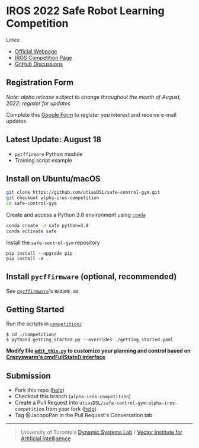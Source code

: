 # IROS 2022 Safe Robot Learning Competition

Links:
- [Official Webpage](https://www.dynsyslab.org/iros-2022-safe-robot-learning-competition/)
- [IROS Competition Page](https://iros2022.org/program/competition/#toggle-id-8)
- [GitHub Discussions](https://github.com/utiasDSL/safe-control-gym/discussions/categories/iros-2022-competition)

## Registration Form

*Note: alpha release subject to change throughout the month of August, 2022; register for updates*

Complete this [Google Form](https://forms.gle/vEmVK99n1SyaE4Zw9) to register you interest and receive e-mail updates

## Latest Update: August 18
- `pycffirmare` Python module
- Training script example

## Install on Ubuntu/macOS

```bash
git clone https://github.com/utiasDSL/safe-control-gym.git
git checkout alpha-iros-competition
cd safe-control-gym
```

Create and access a Python 3.8 environment using
[`conda`](https://docs.conda.io/projects/conda/en/latest/user-guide/install/index.html)

```bash
conda create -n safe python=3.8
conda activate safe
```

Install the `safe-control-gym` repository 

```
pip install --upgrade pip
pip install -e .
```

## Install `pycffirmware` (optional, recommended) 

See [`pycffirmware`](https://github.com/utiasDSL/pycffirmware)'s `README.md`



## Getting Started
Run the scripts in [`competition/`](https://github.com/utiasDSL/safe-control-gym/tree/main/competition)
```
$ cd ./competition/
$ python3 getting_started.py --overrides ./getting_started.yaml
```
**Modify file [`edit_this.py`](https://github.com/utiasDSL/safe-control-gym/blob/alpha-iros-competition/competition/edit_this.py) to customize your planning and control based on [Crazyswarm's cmdFullState() interface](https://crazyswarm.readthedocs.io/en/latest/api.html#pycrazyswarm.crazyflie.Crazyflie.cmdFullState)**

## Submission

- Fork this repo ([help](https://docs.github.com/en/get-started/quickstart/fork-a-repo))
- Checkout this branch (`alpha-iros-competition`)
- Create a Pull Request into `utiasDSL/safe-control-gym:alpha-iros-competition` from your fork ([help](https://docs.github.com/en/pull-requests/collaborating-with-pull-requests/proposing-changes-to-your-work-with-pull-requests/creating-a-pull-request-from-a-fork))
- Tag @JacopoPan in the Pull Request's Conversation tab

-----
> University of Toronto's [Dynamic Systems Lab](https://github.com/utiasDSL) / [Vector Institute for Artificial Intelligence](https://github.com/VectorInstitute)
